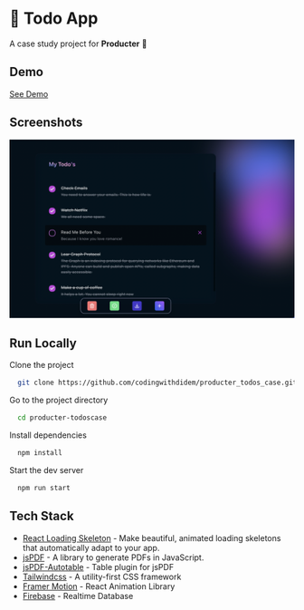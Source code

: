 # 🌟 Todo App

A case study project for **Producter** 💛

## Demo

[See Demo](https://producter-todos-case.herokuapp.com/)

## Screenshots

![App Screenshot](https://raw.githubusercontent.com/codingwithdidem/producter_todos_case/main/src/public/demo.png)

## Run Locally

Clone the project

```bash
  git clone https://github.com/codingwithdidem/producter_todos_case.git
```

Go to the project directory

```bash
  cd producter-todoscase
```

Install dependencies

```bash
  npm install
```

Start the dev server

```bash
  npm run start
```

## Tech Stack

- [React Loading Skeleton](https://github.com/dvtng/react-loading-skeleton) - Make beautiful, animated loading skeletons that automatically adapt to your app.
- [jsPDF](https://github.com/parallax/jsPDF) - A library to generate PDFs in JavaScript.
- [jsPDF-Autotable](https://github.com/simonbengtsson/jsPDF-AutoTable) - Table plugin for jsPDF
- [Tailwindcss](https://tailwindcss.com/) - A utility-first CSS framework
- [Framer Motion](https://www.framer.com/motion/) - React Animation Library
- [Firebase](https://firebase.google.com/) - Realtime Database
